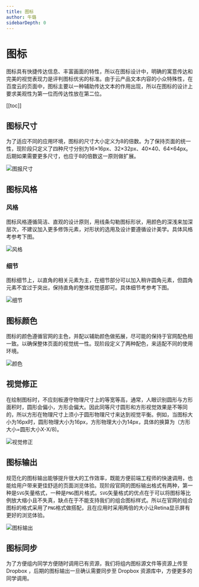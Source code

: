 ```yaml
---
title: 图标
author: 牛璐
sidebarDepth: 0
---
```


# 图标


图标具有快捷传达信息、丰富画面的特性，所以在图标设计中，明确的寓意传达和完美的视觉表现力是评判图标优劣的标准。由于云产品文本内容的小众特殊性，在百度云的页面中，图标主要以一种辅助传达文本的作用出现，所以在图标的设计上要求美观性为第一位而传达性放在第二位。


[[toc]]


## 图标尺寸


为了适应不同的应用环境，图标的尺寸大小定义为8的倍数。为了保持页面的统一性，现阶段只定义了四种尺寸分别为16×16px、32×32px、40×40、64×64px。后期如果需要更多尺寸，也应于8的倍数这一原则做扩展。


![图报尺寸](http://baiduyun-guideline.bj.bcebos.com/portal%2Fstyle%2Ficon%2F%E5%9B%BE%E6%A0%87%E5%B0%BA%E5%AF%B82.png)


## 图标风格


### 风格


图标风格遵循简洁、直观的设计原则，用线条勾勒图标形状，用颜色的深浅来加深层次，不建议加入更多修饰元素，对形状的选用及设计要遵循设计美学。具体风格考参考下图。


![风格](http://baiduyun-guideline.bj.bcebos.com/portal%2Fstyle%2Ficon%2F%E9%A3%8E%E6%A0%BC2.png)


### 细节


图标细节上，以直角的相关元素为主，在细节部分可以加入稍许圆角元素，但圆角元素不宜过于突出，保持直角的整体视觉感即可。具体细节考参考下图。


![细节](http://baiduyun-guideline.bj.bcebos.com/portal%2Fstyle%2Ficon%2F%E7%BB%86%E8%8A%822.png)


## 图标颜色


图标的颜色遵循官网的主色，并配以辅助颜色做拓展，尽可能的保持于官网配色相一致。以确保整体页面的视觉统一性。现阶段定义了两种配色，来适配不同的使用环境。


![颜色](http://baiduyun-guideline.bj.bcebos.com/portal%2Fstyle%2Ficon%2F%E5%9B%BE%E6%A0%87%E9%A2%9C%E8%89%B2.png)


## 视觉修正


在绘制图标时，不应刻板遵守物理尺寸上的等宽等高，通常，人眼识别圆形与方形面积时，圆形会偏小，方形会偏大。因此同等尺寸圆形和方形视觉效果是不等同的，所以方形在物理尺寸上须小于圆形物理尺寸来达到视觉平衡。例如，当图标大小为16px时，圆形物理大小为16px，方形物理大小为14px，具体的换算为（方形大小=圆形大小X-X/8)。


![视觉修正](http://baiduyun-guideline.bj.bcebos.com/portal%2Fstyle%2Ficon%2F%E8%A7%86%E8%A7%89%E4%BF%AE%E6%AD%A32.png)


## 图标输出


规范化的图标输出能够提升很大的工作效率，既能方便前端工程师的快速调用，也能给用户带来更佳舒适的页面浏览体验。现阶段官网的图标输出格式有两种，第一种是`SVG`矢量格式，一种是`PNG`图片格式。`SVG`矢量格式的优点在于可以将图标等比例放大缩小且不失真，缺点在于不能支持我们的组合图标样式。所以在官网的组合图标的格式采用了`PNG`格式做搭配，且在应用时采用两倍的大小让Retina显示屏有更好的浏览体验。


![图标输出](http://baiduyun-guideline.bj.bcebos.com/portal%2Fstyle%2Ficon%2F%E5%9B%BE%E6%A0%87%E8%BE%93%E5%87%BA2.png)


## 图标同步


为了方便组内同学方便随时调用已有资源，我们将组内图标源文件等资源上传至 Dropbox ，后期的图标输出一旦确认需要同步至 Dropbox 资源库中，方便更多的同学调用。


